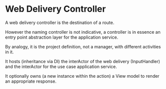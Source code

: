 # Web Delivery Controller

A web delivery controller is the destination of a route.

However the naming controller is not indicative, 
a controller is in essence an entry point abstraction layer for the application service.   


By analogy, it is the project definition, not a manager, with different activities in it.

It hosts (inheritance via DI) the interActor of the web delivery (InputHandler) and the interActor for the use case application service.   
 
It optionally owns (a new instance within the action) a View model to render an appropriate response.  










